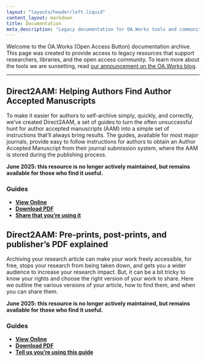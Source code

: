 ```yaml
---
layout: "layouts/header/left.liquid"
content_layout: markdown
title: Documentation
meta_description: "Legacy documentation for OA.Works tools and community resources, including Direct2AAM."
---
```


Welcome to the OA.Works (Open Access Button) documentation archive. This page was created to provide access to legacy resources that support researchers, libraries, and the open access community. To learn more about the tools we are sunsetting, read [our announcement on the OA.Works blog](https://blog.oa.works/sunsetting-the-open-access-button-instantill/).

---

## Direct2AAM: Helping Authors Find Author Accepted Manuscripts 

To make it easier for authors to self-archive simply, quickly, and correctly, we’ve created Direct2AAM, a set of guides to turn the often unsuccessful hunt for author accepted manuscripts (AAM) into a simple set of instructions that’ll always bring results. The guides, available for most major journals, provide easy to follow instructions for authors to obtain an Author Accepted Manuscript from their journal submission system, where the AAM is stored during the publishing process.

**June 2025: this resource is no longer actively maintained, but remains available for those who find it useful.**

### Guides

- [**View Online**](https://docs.google.com/document/d/1E8nSWyMwCHyJgiKpwDS6dYK14Efm99Fa2LZ97TG0NXw/edit?usp=sharing)
- [**Download PDF**](https://docs.google.com/document/d/1E8nSWyMwCHyJgiKpwDS6dYK14Efm99Fa2LZ97TG0NXw/export?format=pdf)
- [**Share that you’re using it**](https://docs.google.com/forms/d/e/1FAIpQLSeGyTupl6M2-mIZV4FkSIdiRPjH_t350JfzHwC1sPJEOMks3Q/viewform)


## Direct2AAM: Pre-prints, post-prints, and publisher’s PDF explained

Archiving your research article can make your work freely accessible, for free, stops your research from being taken down, and gets you a wider audience to increase your research impact. But, it can be a bit tricky to know your rights and choose the right version of your work to share. Here we outline the various versions of your article, how to find them, and when you can share them.

**June 2025: this resource is no longer actively maintained, but remains available for those who find it useful.**

### Guides

- [**View Online**](https://docs.google.com/document/d/1c3OUNmGtWcW0_zqb3Z9vJehQpzckJLni1aG0SBBPNUQ/edit?usp=sharing)
- [**Download PDF**](https://docs.google.com/document/d/1c3OUNmGtWcW0_zqb3Z9vJehQpzckJLni1aG0SBBPNUQ/export?format=pdf)
- [**Tell us you’re using this guide**](https://docs.google.com/forms/d/e/1FAIpQLSdGNV1kMFZecQD8Qtqcfu_jru4jLvejU7wPu5kzjOgpFn3ZTQ/viewform?usp=sf_link)



